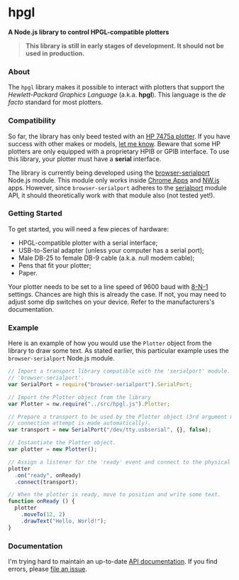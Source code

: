 # hpgl
**A Node.js library to control HPGL-compatible plotters**

> **This library is still in early stages of development. It should not be used in production.**

### About

The `hpgl` library makes it possible to interact with plotters that support the *Hewlett-Packard 
Graphics Language* (a.k.a. **hpgl**). This language is the *de facto* standard for most plotters. 

### Compatibility

So far, the library has only beed tested with an 
[HP 7475a plotter](http://hpmuseum.net/display_item.php?hw=74). If you have success with other makes
or models, [let me know](https://twitter.com/jpcote). Beware that some HP plotters are only equipped 
with a proprietary HPIB or GPIB interface. To use this library, your plotter must have a **serial**
interface.

The library is currently being developed using the 
[browser-serialport](https://www.npmjs.com/package/browser-serialport) Node.js module. This module
only works inside [Chrome Apps](https://developer.chrome.com/apps/about_apps) and 
[NW.js](http://nwjs.io/) apps. However, since `browser-serialport` adheres to the
[serialport](https://www.npmjs.com/package/serialport) module API, it should theoretically work with 
that module also (not tested yet!).

### Getting Started

To get started, you will need a few pieces of hardware:

- HPGL-compatible plotter with a serial interface;
- USB-to-Serial adapter (unless your computer has a serial port);
- Male DB-25 to female DB-9 cable (a.k.a. null modem cable);
- Pens that fit your plotter;
- Paper.

Your plotter needs to be set to a line speed of 9600 baud with 
[8-N-1](https://en.wikipedia.org/wiki/8-N-1) settings. Chances are high this is already the case. If
not, you may need to adjust some dip switches on your device. Refer to the manufacturers's 
documentation.

### Example

Here is an example of how you would use the `Plotter` object from the library to draw some text. 
As stated earlier, this particular example uses the `browser-serialport` Node.js module.

```javascript
// Import a transport library compatible with the 'serialport' module. In this case, we use
// 'browser-serialport'.
var SerialPort = require("browser-serialport").SerialPort;

// Import the Plotter object from the library
var Plotter = nw.require("../src/hpgl.js").Plotter;

// Prepare a transport to be used by the Plotter object (3rd argument must be 'false' so no
// connection attempt is made automatically).
var transport = new SerialPort("/dev/tty.usbserial", {}, false);

// Instantiate the Plotter object.
var plotter = new Plotter();

// Assign a listener for the 'ready' event and connect to the physical device.
plotter
  .on("ready", onReady)
  .connect(transport);

// When the plotter is ready, move to position and write some text.
function onReady () {
  plotter
    .moveTo(12, 2)
    .drawText("Hello, World!");
}
```
### Documentation

I'm trying hard to maintain an up-to-date [API documentation](https://cotejp.github.io/hpgl/). If 
you find errors, please [file an issue](https://github.com/cotejp/hpgl/issues).